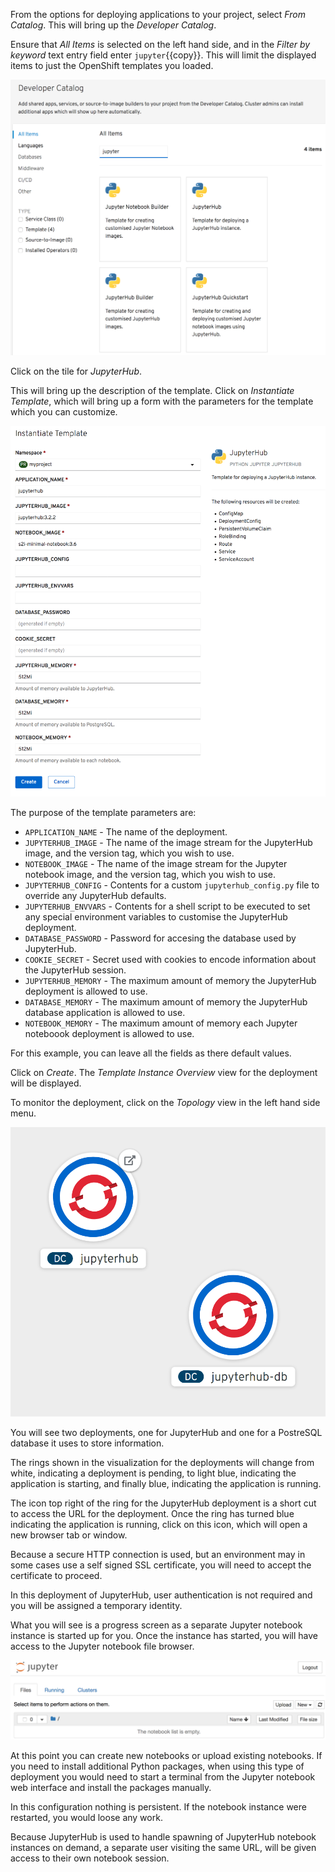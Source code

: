 From the options for deploying applications to your project, select _From Catalog_. This will bring up the _Developer Catalog_.

Ensure that _All Items_ is selected on the left hand side, and in the _Filter by keyword_ text entry field enter ``jupyter``{{copy}}. This will limit the displayed items to just the OpenShift templates you loaded.

![Add to Project](../../assets/jupyter/jupyterhub-service-42/04-jupyterhub-service-templates.png)

Click on the tile for _JupyterHub_.

This will bring up the description of the template. Click on _Instantiate Template_, which will bring up a form with the parameters for the template which you can customize.

![Instatiate Template](../../assets/jupyter/jupyterhub-service-42/04-instantiate-template.png)

The purpose of the template parameters are:

* ``APPLICATION_NAME`` - The name of the deployment.
* ``JUPYTERHUB_IMAGE`` - The name of the image stream for the JupyterHub image, and the version tag, which you wish to use.
* ``NOTEBOOK_IMAGE`` - The name of the image stream for the Jupyter notebook image, and the version tag, which you wish to use.
* ``JUPYTERHUB_CONFIG`` - Contents for a custom `jupyterhub_config.py` file to override any JupyterHub defaults.
* ``JUPYTERHUB_ENVVARS`` - Contents for a shell script to be executed to set any special environment variables to customise the JupyterHub deployment.
* ``DATABASE_PASSWORD`` - Password for accesing the database used by JupyterHub.
* ``COOKIE_SECRET`` - Secret used with cookies to encode information about the JupyterHub session.
* ``JUPYTERHUB_MEMORY`` - The maximum amount of memory the JupyterHub deployment is allowed to use.
* ``DATABASE_MEMORY`` - The maximum amount of memory the JupyterHub database application is allowed to use.
* ``NOTEBOOK_MEMORY`` - The maximum amount of memory each Jupyter noteboook deployment is allowed to use.

For this example, you can leave all the fields as there default values.

Click on _Create_. The _Template Instance Overview_ view for the deployment will be displayed.

To monitor the deployment, click on the _Topology_ view in the left hand side menu.

![Topology View](../../assets/jupyter/jupyterhub-service-42/04-topology-view.png)

You will see two deployments, one for JupyterHub and one for a PostreSQL database it uses to store information.

The rings shown in the visualization for the deployments will change from white, indicating a deployment is pending, to light blue, indicating the application is starting, and finally blue, indicating the application is running.

The icon top right of the ring for the JupyterHub deployment is a short cut to access the URL for the deployment. Once the ring has turned blue indicating the application is running, click on this icon, which will open a new browser tab or window.

Because a secure HTTP connection is used, but an environment may in some cases use a self signed SSL certificate, you will need to accept the certificate to proceed.

In this deployment of JupyterHub, user authentication is not required and you will be assigned a temporary identity.

What you will see is a progress screen as a separate Jupyter notebook instance is started up for you. Once the instance has started, you will have access to the Jupyter notebook file browser.

![Classic Notebook](../../assets/jupyter/jupyter-workspace-42/04-classic-notebook-interface.png)

At this point you can create new notebooks or upload existing notebooks. If you need to install additional Python packages, when using this type of deployment you would need to start a terminal from the Jupyter notebook web interface and install the packages manually.

In this configuration nothing is persistent. If the notebook instance were restarted, you would loose any work.

Because JupyterHub is used to handle spawning of JupyterHub notebook instances on demand, a separate user visiting the same URL, will be given access to their own notebook session.
